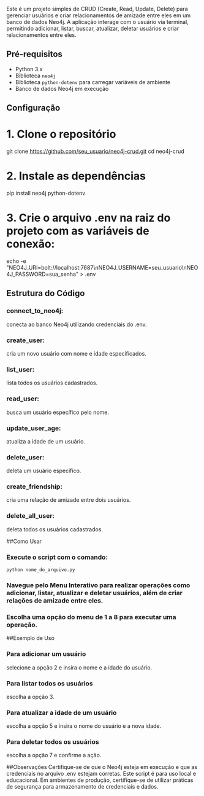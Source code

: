 Este é um projeto simples de CRUD (Create, Read, Update, Delete) para gerenciar usuários e criar relacionamentos de amizade entre eles em um banco de dados Neo4j. A aplicação interage com o usuário via terminal, permitindo adicionar, listar, buscar, atualizar, deletar usuários e criar relacionamentos entre eles.

## Pré-requisitos

- Python 3.x
- Biblioteca `neo4j`
- Biblioteca `python-dotenv` para carregar variáveis de ambiente
- Banco de dados Neo4j em execução

## Configuração
# 1. Clone o repositório
git clone https://github.com/seu_usuario/neo4j-crud.git
cd neo4j-crud

# 2. Instale as dependências
pip install neo4j python-dotenv

# 3. Crie o arquivo .env na raiz do projeto com as variáveis de conexão:
echo -e "NEO4J_URI=bolt://localhost:7687\nNEO4J_USERNAME=seu_usuario\nNEO4J_PASSWORD=sua_senha" > .env

## Estrutura do Código
### connect_to_neo4j: 
  conecta ao banco Neo4j utilizando credenciais do .env.
### create_user: 
  cria um novo usuário com nome e idade especificados.
### list_user: 
  lista todos os usuários cadastrados.
### read_user: 
  busca um usuário específico pelo nome.
### update_user_age: 
  atualiza a idade de um usuário.
### delete_user: 
  deleta um usuário específico.
### create_friendship: 
  cria uma relação de amizade entre dois usuários.
### delete_all_user: 
  deleta todos os usuários cadastrados.

##Como Usar
### Execute o script com o comando:
`python nome_do_arquivo.py`
### Navegue pelo Menu Interativo para realizar operações como adicionar, listar, atualizar e deletar usuários, além de criar relações de amizade entre eles.
### Escolha uma opção do menu de 1 a 8 para executar uma operação.

##Exemplo de Uso
### Para adicionar um usuário
  selecione a opção 2 e insira o nome e a idade do usuário.
### Para listar todos os usuários
  escolha a opção 3.
### Para atualizar a idade de um usuário
  escolha a opção 5 e insira o nome do usuário e a nova idade.
### Para deletar todos os usuários
  escolha a opção 7 e confirme a ação.

##Observações
Certifique-se de que o Neo4j esteja em execução e que as credenciais no arquivo .env estejam corretas.
Este script é para uso local e educacional. Em ambientes de produção, certifique-se de utilizar práticas de segurança para armazenamento de credenciais e dados.
